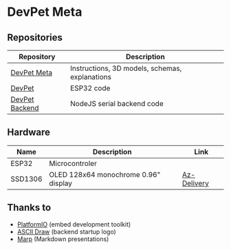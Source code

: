 <!--
SPDX-FileCopyrightText: 2024 AFCMS <afcm.contact@gmail.com>
SPDX-License-Identifier: GPL-3.0-or-later
-->

# DevPet Meta

[devpet-repo-meta]: https://github.com/AFCMS/devpet_meta
[devpet-repo-core]: https://github.com/AFCMS/devpet
[devpet-repo-backend]: https://github.com/AFCMS/devpet_backend

## Repositories

| Repository                            | Description                                    |
| ------------------------------------- | ---------------------------------------------- |
| [DevPet Meta][devpet-repo-meta]       | Instructions, 3D models, schemas, explanations |
| [DevPet][devpet-repo-core]            | ESP32 code                                     |
| [DevPet Backend][devpet-repo-backend] | NodeJS serial backend code                     |

## Hardware

| Name    | Description                          | Link                                                                  |
| ------- | ------------------------------------ | --------------------------------------------------------------------- |
| ESP32   | Microcontroler                       |                                                                       |
| SSD1306 | OLED 128x64 monochrome 0.96" display | [Az-Delivery](https://www.az-delivery.de/fr/products/0-96zolldisplay) |

## Thanks to

-   [PlatformIO](https://platformio.org) (embed development toolkit)
-   [ASCII Draw](https://github.com/Nokse22/ascii-draw) (backend startup logo)
-   [Marp](https://marp.app) (Markdown presentations)
